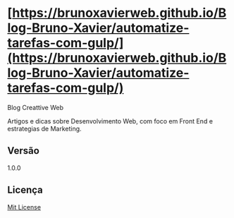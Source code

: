 # [https://brunoxavierweb.github.io/Blog-Bruno-Xavier/automatize-tarefas-com-gulp/](https://brunoxavierweb.github.io/Blog-Bruno-Xavier/automatize-tarefas-com-gulp/)
Blog Creattive Web

Artigos e dicas sobre Desenvolvimento Web, com foco em Front End e estrategias de Marketing.

## Versão
1.0.0

## Licença
[Mit License](https://github.com/brunoxavierweb/brunoxavierweb.github.io/blob/master/LICENSE)
